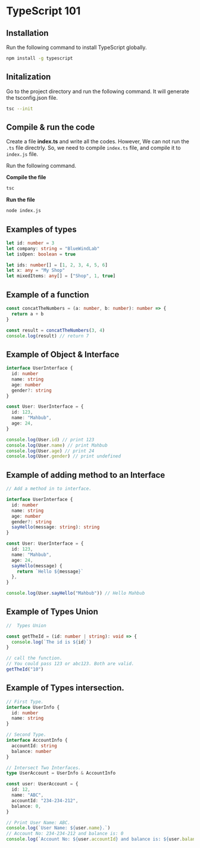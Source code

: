 # TypeScript 101

## Installation

Run the following command to install TypeScript globally.

```bash
npm install -g typescript
```

## Initalization

Go to the project directory and run the following command. It will generate the tsconfig.json file.

```bash
tsc --init
```

## Compile & run the code

Create a file **index.ts** and write all the codes. However, We can not run the `.ts` file directrly. So, we need to compile `index.ts` file, and compile it to `index.js` file.

Run the following command.

**Compile the file**

```bash
tsc
```

**Run the file**

```bash
node index.js
```

## Examples of types

```typescript
let id: number = 3
let company: string = "BlueWindLab"
let isOpen: boolean = true

let ids: number[] = [1, 2, 3, 4, 5, 6]
let x: any = "My Shop"
let mixedItems: any[] = ["Shop", 1, true]
```

## Example of a function

```typescript
const concatTheNumbers = (a: number, b: number): number => {
  return a + b
}

const result = concatTheNumbers(3, 4)
console.log(result) // return 7
```

## Example of Object & Interface

```typescript
interface UserInterface {
  id: number
  name: string
  age: number
  gender?: string
}

const User: UserInterface = {
  id: 123,
  name: "Mahbub",
  age: 24,
}

console.log(User.id) // print 123
console.log(User.name) // print Mahbub
console.log(User.age) // print 24
console.log(User.gender) // print undefined
```

## Example of adding method to an Interface

```typescript
// Add a method in to interface.

interface UserInterface {
  id: number
  name: string
  age: number
  gender?: string
  sayHello(message: string): string
}

const User: UserInterface = {
  id: 123,
  name: "Mahbub",
  age: 24,
  sayHello(message) {
    return `Hello ${message}`
  },
}

console.log(User.sayHello("Mahbub")) // Hello Mahbub
```

## Example of Types Union

```typescript
//  Types Union

const getTheId = (id: number | string): void => {
  console.log(`The id is ${id}`)
}

// call the function.
// You could pass 123 or abc123. Both are valid.
getTheId("10")
```

## Example of Types intersection.

```typescript
// First Type.
interface UserInfo {
  id: number
  name: string
}

// Second Type.
interface AccountInfo {
  accountId: string
  balance: number
}

// Intersect Two Interfaces.
type UserAccount = UserInfo & AccountInfo

const user: UserAccount = {
  id: 12,
  name: "ABC",
  accountId: "234-234-212",
  balance: 0,
}

// Print User Name: ABC.
console.log(`User Name: ${user.name}.`)
// Account No: 234-234-212 and balance is: 0
console.log(`Account No: ${user.accountId} and balance is: ${user.balance}`)
```
